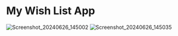 # My Wish List App

![Screenshot_20240626_145002](https://github.com/yair-shtern/Android-Kotlin-Course/assets/101128645/462af678-6d04-4445-82b6-e2d5fec56c45)
![Screenshot_20240626_145035](https://github.com/yair-shtern/Android-Kotlin-Course/assets/101128645/6688c3e2-6e09-4dd9-97d3-1ff0a66c6eb9)
